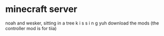 # minecraft server
noah and wesker, sitting in a tree
k i s s i n g
yuh
download the mods
(the controller mod is for tiia)
